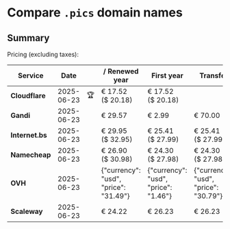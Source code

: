 # Compare `.pics` domain names

## Summary

Pricing (excluding taxes):

| Service | Date |  | / Renewed year | First year | Transfer | Restoration |
|--|--|--|--|--|--|--|
| **Cloudflare** | 2025-06-23 | 🏆 | € 17.52<br>($ 20.18) | € 17.52<br>($ 20.18) |  |  |
| **Gandi** | 2025-06-23 |  | € 29.57 | € 2.99 | € 70.00 | € 121.34 |
| **Internet.bs** | 2025-06-23 |  | € 29.95<br>($ 32.95) | € 25.41<br>($ 27.99) | € 25.41<br>($ 27.99) | € 138.89<br>($ 152.99) |
| **Namecheap** | 2025-06-23 |  | € 26.90<br>($ 30.98) | € 24.30<br>($ 27.98) | € 24.30<br>($ 27.98) |  |
| **OVH** | 2025-06-23 |  | {"currency": "usd", "price": "31.49"} | {"currency": "usd", "price": "1.46"} | {"currency": "usd", "price": "30.79"} |  |
| **Scaleway** | 2025-06-23 |  | € 24.22 | € 26.23 | € 26.23 | € 72.76 |
